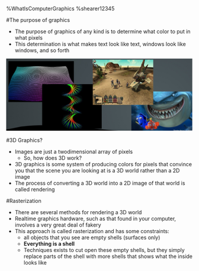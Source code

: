 %WhatIsComputerGraphics
%shearer12345

#The purpose of graphics

- The purpose of graphics of any kind is to determine what color to put in what pixels
- This determination is what makes text look like text, windows look like windows, and so forth

![Examples of Graphics](assets/exampleOfGraphics.png)

#3D Graphics?

- Images are just a two­dimensional array of pixels
  - So, how does 3D work?
- 3D graphics is some system of producing colors for pixels that convince you that the scene you are looking at is a 3D world rather than a 2D image
- The process of converting a 3D world into a 2D image of that world is called rendering

#Rasterization

- There are several methods for rendering a 3D world
- Real­time graphics hardware, such as that found in your computer, involves a very great deal of fakery
- This approach is called rasterization  and has some constraints:
  - all objects that you see are empty shells (surfaces only)
  - **Everything is a shell**
  - Techniques exists to cut open these empty shells, but they simply replace parts of the shell with more shells that shows what the inside looks like